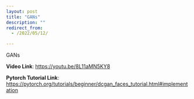 ```yaml
---
layout: post
title: "GANs"
description: ""
redirect_from:
  - /2022/05/12/

---
```


GANs


**Video Link**: https://youtu.be/8L11aMN5KY8

**Pytorch Tutorial Link**: https://pytorch.org/tutorials/beginner/dcgan_faces_tutorial.html#implementation

